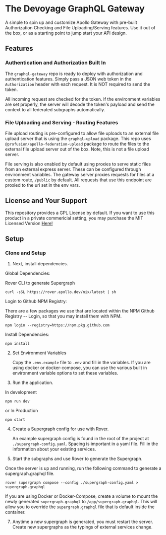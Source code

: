 # The Devoyage GraphQL Gateway

A simple to spin up and customize Apollo Gateway with pre-built Authorization Checking and File Uploading/Serving features. Use it out of the box, or as a starting point to jump start your API design.

## Features

### Authentication and Authorization Built In

The `graphql-gateway` repo is ready to deploy with authorization and authentication features. Simply pass a JSON web token in the `Authorization` header with each request. It is NOT required to send the token.

All incoming request are checked for the token. If the environment variables are set properly, the server will decode the token's payload and send the context to all federated subgraphs automatically.

### File Uploading and Serving - Routing Features

File upload routing is pre-configured to allow file uploads to an external file upload server that is using the `graphql-upload` package. This repo uses `@profusion/apollo-federation-upload` package to route the files to the external file upload server out of the box. Note, this is not a file upload server.

File serving is also enabled by default using proxies to serve static files from an external express server. These can be configured through environment variables. The gateway server proxies requests for files at a custom route, `/public` by default. All requests that use this endpoint are proxied to the uri set in the env vars.

## License and Your Support

This repository provides a GPL License by default. If you want to use this product in a private commericial setting, you may purchase the MIT Licensed Version [Here!](https://thedevoyage.gumroad.com/l/graphql-gateway)

## Setup

### Clone and Setup

1. Next, install dependencies.

Global Dependencies:

Rover CLI to generate Supergraph

```
curl -sSL https://rover.apollo.dev/nix/latest | sh
```

Login to Github NPM Registry:

There are a few packages we use that are located within the NPM Github Registry -- Login, so that you may install them with NPM.

```
npm login --registry=https://npm.pkg.github.com
```

Install Dependencies:

```
npm install
```

2. Set Environment Variables

   Copy the `.env.example` file to `.env` and fill in the variables. If you are using docker or docker-compose, you can use the various built in environment variable options to set these variables.

3. Run the application.

In development

```
npm run dev
```

or In Production

```
npm start
```

4. Create a Supergraph config for use with Rover.

   An example supergraph config is found in the root of the project at `./supergraph-config.yaml`. Spacing is important in a yaml file. Fill in the information about your existing services.

5. Start the subgraphs and use Rover to generate the Supergraph.

Once the server is up and running, run the following command to generate a supergraph.graphql file.

```
rover supergraph compose --config ./supergraph-config.yaml > supergraph.graphql
```

If you are using Docker or Docker-Compose, create a volume to mount the newly generated `supergraph.graphql` to `/app/supergraph.graphql`. This will allow you to override the `supergraph.graphql` file that is default inside the container.

7. Anytime a new supergraph is generated, you must restart the server. Create new supergraphs as the typings of external services change.
